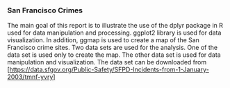 ### San Francisco Crimes
The main goal of this report is to illustrate the use of the dplyr package in R used for data manipulation and processing. ggplot2 library is used for data visualization. In addition, ggmap is used to create a map of the San Francisco crime sites. Two data sets are used for the analysis. One of the data set is used only to create the map. The other data set is used for data manipulation and visualization. The data set can be downloaded from [https://data.sfgov.org/Public-Safety/SFPD-Incidents-from-1-January-2003/tmnf-yvry] 
